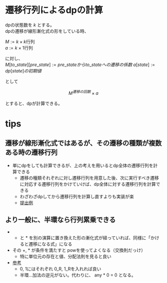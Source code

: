 # 遷移行列によるdpの計算
dpの状態数を $k$ とする。  
dpの遷移が線形漸化式の形をしている時、  

$M := k \times k$行列  
$a := k \times 1$行列

に対し、  
$M[to\_state][pre\_state] := pre\_stateからto\_stateへの遷移の係数$
$a[state] := dp[state]の初期値$

として

$$ M^{遷移の回数} \times a$$

とすると、dpが計算できる。

# tips
## 遷移が線形漸化式ではあるが、その遷移の種類が複数ある時の遷移行列
- 単にdpをしても計算できるが、上の考えを用いるとdp全体の遷移行列を計算できる
    - 遷移の種類それぞれに対し遷移行列を用意した後、次に実行すべき遷移に対応する遷移行列をかけていけば、dp全体に対する遷移行列を計算できる
    - わざわざdpしてから遷移行列を計算し直すよりも実装が楽
    - [提出例](https://atcoder.jp/contests/abc200/submissions/60925356)


## より一般に、半環なら行列累乗できる
- + と * を別の演算に置き換えた形の漸化式が経っていれば、同様に「かけると遷移になる式」になる
- その +, * が条件を満たすと powを使ってよくなる（交換則だっけ）
    - 特に単位元の存在と値、分配法則を見ると良い
- [参考](https://atcoder.jp/contests/abc236/editorial/3286)
    - 0, 1にはそれぞれ 0_R, 1_Rを入れれば良い
    - 半環...加法の逆元がない。代わりに、 any * 0 = 0 となる。